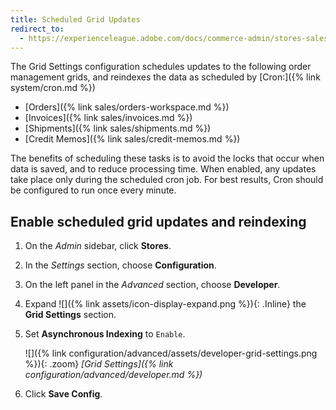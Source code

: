 ```yaml
---
title: Scheduled Grid Updates
redirect_to:
  - https://experienceleague.adobe.com/docs/commerce-admin/stores-sales/order-management/orders/order-scheduled-operations.html#enable-scheduled-grid-updates-and-reindexing
---
```


The Grid Settings configuration schedules updates to the following order management grids, and reindexes the data as scheduled by [Cron:]({% link system/cron.md %})

- [Orders]({% link sales/orders-workspace.md %})
- [Invoices]({% link sales/invoices.md %})
- [Shipments]({% link sales/shipments.md %})
- [Credit Memos]({% link sales/credit-memos.md %})

The benefits of scheduling these tasks is to avoid the locks that occur when data is saved, and to reduce processing time. When enabled, any updates take place only during the scheduled cron job. For best results, Cron should be configured to run once every minute.

## Enable scheduled grid updates and reindexing

1. On the _Admin_ sidebar, click **Stores**.

1. In the _Settings_ section, choose **Configuration**.

1. On the left panel in the _Advanced_ section, choose **Developer**.

1. Expand ![]({% link assets/icon-display-expand.png %}){: .Inline} the **Grid Settings** section.

1. Set **Asynchronous Indexing** to `Enable`.

    ![]({% link configuration/advanced/assets/developer-grid-settings.png %}){: .zoom}
    _[Grid Settings]({% link configuration/advanced/developer.md %})_

1. Click **Save Config**.
